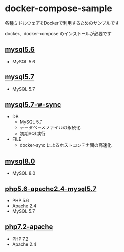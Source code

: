 # docker-compose-sample

各種ミドルウェアをDockerで利用するためのサンプルです

docker、docker-compose のインストールが必要です

## [mysql5.6](./mysql5.6)

- MySQL 5.6

## [mysql5.7](./mysql5.7)

- MySQL 5.7

## [mysql5.7-w-sync](./mysql5.7-w-sync)

- DB
  - MySQL 5.7
  - データベースファイルの永続化
  - 初期SQL実行
- FILE
  - docker-sync によるホストコンテナ間の高速化

## [mysql8.0](./mysql8.0)

- MySQL 8.0

## [php5.6-apache2.4-mysql5.7](./php5.6-apache2.4-mysql5.7)

- PHP 5.6
- Apache 2.4
- MySQL 5.7

## [php7.2-apache](./php7.2-apache)

- PHP 7.2
- Apache 2.4
